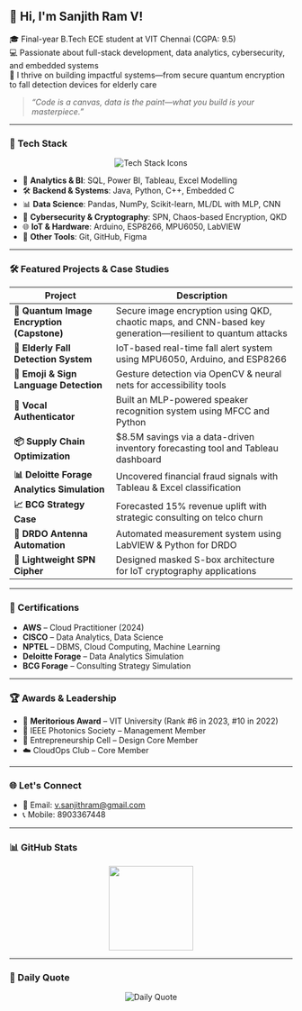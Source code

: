 ## 👋 Hi, I'm Sanjith Ram V!

🎓 Final-year B.Tech ECE student at VIT Chennai (CGPA: 9.5)  
💻 Passionate about full-stack development, data analytics, cybersecurity, and embedded systems  
🚀 I thrive on building impactful systems—from secure quantum encryption to fall detection devices for elderly care

> _“Code is a canvas, data is the paint—what you build is your masterpiece.”_

---

### 💼 Tech Stack

<p align="center">
  <img src="https://skillicons.dev/icons?i=java,python,cpp,html,css,js,sql,mysql,git,github,arduino,figma,aws,tableau,powerbi" alt="Tech Stack Icons" />
</p>

- 🧠 **Analytics & BI**: SQL, Power BI, Tableau, Excel Modelling  
- 🛠️ **Backend & Systems**: Java, Python, C++, Embedded C  
- 📊 **Data Science**: Pandas, NumPy, Scikit-learn, ML/DL with MLP, CNN  
- 🔐 **Cybersecurity & Cryptography**: SPN, Chaos-based Encryption, QKD  
- 🌐 **IoT & Hardware**: Arduino, ESP8266, MPU6050, LabVIEW  
- 🎨 **Other Tools**: Git, GitHub, Figma

---

### 🛠️ Featured Projects & Case Studies

| Project | Description |
|--------|-------------|
| **🔐 Quantum Image Encryption (Capstone)** | Secure image encryption using QKD, chaotic maps, and CNN-based key generation—resilient to quantum attacks |
| **🧓 Elderly Fall Detection System** | IoT-based real-time fall alert system using MPU6050, Arduino, and ESP8266 |
| **🤖 Emoji & Sign Language Detection** | Gesture detection via OpenCV & neural nets for accessibility tools |
| **🧠 Vocal Authenticator** | Built an MLP-powered speaker recognition system using MFCC and Python |
| **📦 Supply Chain Optimization** | $8.5M savings via a data-driven inventory forecasting tool and Tableau dashboard |
| **📊 Deloitte Forage Analytics Simulation** | Uncovered financial fraud signals with Tableau & Excel classification |
| **📈 BCG Strategy Case** | Forecasted 15% revenue uplift with strategic consulting on telco churn |
| **📡 DRDO Antenna Automation** | Automated measurement system using LabVIEW & Python for DRDO |
| **🔐 Lightweight SPN Cipher** | Designed masked S-box architecture for IoT cryptography applications |

---

### 📃 Certifications

- **AWS** – Cloud Practitioner (2024)  
- **CISCO** – Data Analytics, Data Science  
- **NPTEL** – DBMS, Cloud Computing, Machine Learning  
- **Deloitte Forage** – Data Analytics Simulation  
- **BCG Forage** – Consulting Strategy Simulation  

---

### 🏆 Awards & Leadership

- 🥇 **Meritorious Award** – VIT University (Rank #6 in 2023, #10 in 2022)  
- 💼 IEEE Photonics Society – Management Member  
- 🚀 Entrepreneurship Cell – Design Core Member  
- ☁️ CloudOps Club – Core Member  

---

### 🌐 Let's Connect

- 📧 Email: [v.sanjithram@gmail.com](mailto:v.sanjithram@gmail.com)  
- 📞 Mobile: 8903367448
---

### 📊 GitHub Stats

<p align="center">
  <img src="https://github-readme-stats.vercel.app/api?username=Sanjith-03&show_icons=true&theme=radical" height="150"/>
</p>

---

### 🔁 Daily Quote

<p align="center">
  <img src="https://quotes-github-readme.vercel.app/api?type=horizontal&theme=radical" alt="Daily Quote" />
</p>
